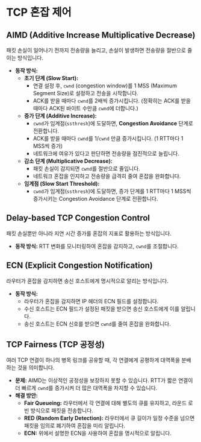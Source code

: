 # TCP 혼잡 제어

## AIMD (Additive Increase Multiplicative Decrease)

패킷 손실이 일어나기 전까지 전송량을 늘리고, 손실이 발생하면 전송량을 절반으로 줄이는 방식입니다.

- **동작 방식:**
  - **초기 단계 (Slow Start):**
    - 연결 설정 후, `cwnd` (congestion window)를 1 MSS (Maximum Segment Size)로 설정하고 전송을 시작합니다.
    - ACK를 받을 때마다 `cwnd`를 2배씩 증가시킵니다. (정확히는 ACK를 받을 때마다 ACK된 바이트 수만큼 `cwnd`에 더합니다.)
  - **증가 단계 (Additive Increase):**
    - `cwnd`가 임계점(`ssthresh`)에 도달하면, **Congestion Avoidance** 단계로 전환합니다.
    - ACK를 받을 때마다 `cwnd`를 1/`cwnd` 만큼 증가시킵니다. (1 RTT마다 1 MSS씩 증가)
    - 네트워크에 여유가 있다고 판단하면 전송량을 점진적으로 늘립니다.
  - **감소 단계 (Multiplicative Decrease):**
    - 패킷 손실이 감지되면 `cwnd`를 절반으로 줄입니다.
    - 네트워크 혼잡을 인지하고 전송량을 급격히 줄여 혼잡을 완화합니다.
  - **임계점 (Slow Start Threshold):**
    - `cwnd`가 임계점(`ssthresh`)에 도달하면, 증가 단계를 1 RTT마다 1 MSS씩 증가시키는 Congestion Avoidance 단계로 전환합니다.

## Delay-based TCP Congestion Control

패킷 손실뿐만 아니라 지연 시간 증가를 혼잡의 지표로 활용하는 방식입니다.

- **동작 방식:** RTT 변화를 모니터링하여 혼잡을 감지하고, `cwnd`를 조절합니다.

## ECN (Explicit Congestion Notification)

라우터가 혼잡을 감지하면 송신 호스트에게 명시적으로 알리는 방식입니다.

- **동작 방식:**
  - 라우터가 혼잡을 감지하면 IP 헤더의 ECN 필드를 설정합니다.
  - 수신 호스트는 ECN 필드가 설정된 패킷을 받으면 송신 호스트에게 이를 알립니다.
  - 송신 호스트는 ECN 신호를 받으면 `cwnd`를 줄여 혼잡을 완화합니다.

## TCP Fairness (TCP 공정성)

여러 TCP 연결이 하나의 병목 링크를 공유할 때, 각 연결에게 공평하게 대역폭을 분배하는 것을 의미합니다.

- **문제:** AIMD는 이상적인 공정성을 보장하지 못할 수 있습니다. RTT가 짧은 연결이 더 빠르게 `cwnd`를 증가시켜 더 많은 대역폭을 차지할 수 있습니다.
- **해결 방안:**
  - **Fair Queueing:** 라우터에서 각 연결에 대해 별도의 큐를 유지하고, 라운드 로빈 방식으로 패킷을 전송합니다.
  - **RED (Random Early Detection):** 라우터에서 큐 길이가 일정 수준을 넘으면 패킷을 임의로 폐기하여 혼잡을 미리 알립니다.
  - **ECN:** 위에서 설명한 ECN을 사용하여 혼잡을 명시적으로 알립니다.
